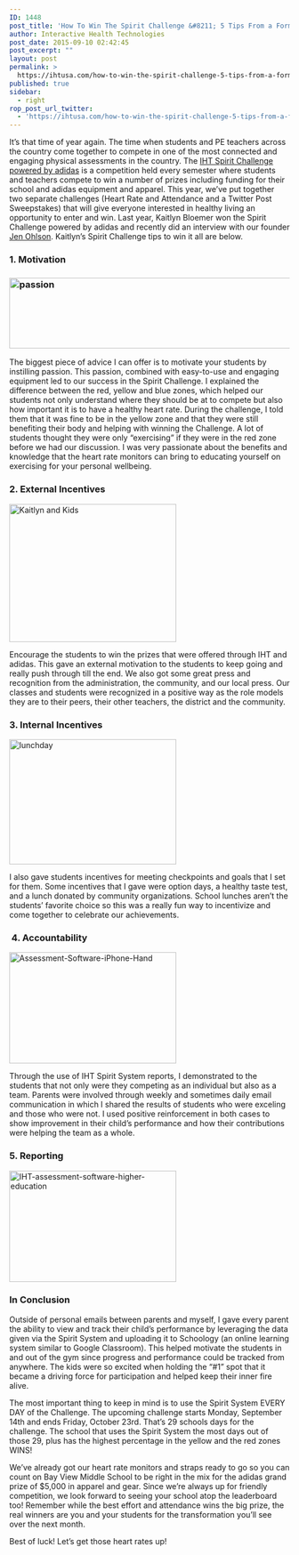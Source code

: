 ```yaml
---
ID: 1448
post_title: 'How To Win The Spirit Challenge &#8211; 5 Tips From a Former Winner'
author: Interactive Health Technologies
post_date: 2015-09-10 02:42:45
post_excerpt: ""
layout: post
permalink: >
  https://ihtusa.com/how-to-win-the-spirit-challenge-5-tips-from-a-former-winner/
published: true
sidebar:
  - right
rop_post_url_twitter:
  - 'https://ihtusa.com/how-to-win-the-spirit-challenge-5-tips-from-a-former-winner/?utm_source=ReviveOldPost&utm_medium=social&utm_campaign=ReviveOldPost'
---
```

It’s that time of year again. The time when students and PE teachers across the country come together to compete in one of the most connected and engaging physical assessments in the country. The <a href="https://ihtusa.com/adidas-spirit-challenge/" target="_blank">IHT Spirit Challenge powered by adidas</a> is a competition held every semester where students and teachers compete to win a number of prizes including funding for their school and adidas equipment and apparel. This year, we’ve put together two separate challenges (Heart Rate and Attendance and a Twitter Post Sweepstakes) that will give everyone interested in healthy living an opportunity to enter and win. Last year, Kaitlyn Bloemer won the Spirit Challenge powered by adidas and recently did an interview with our founder <a href="https://ihtusa.com/core-team/jen-ohlson/" target="_blank">Jen Ohlson</a>. Kaitlyn’s Spirit Challenge tips to win it all are below.

<!--more-->
<h3>1. Motivation</h3>
<h3><img class="size-full wp-image-1451 aligncenter" src="https://ihtusa.com/wp-content/uploads/2015/09/passion.jpg" alt="passion" width="597" height="127" /></h3>
The biggest piece of advice I can offer is to motivate your students by instilling passion. This passion, combined with easy-to-use and engaging equipment led to our success in the Spirit Challenge. I explained the difference between the red, yellow and blue zones, which helped our students not only understand where they should be at to compete but also how important it is to have a healthy heart rate. During the challenge, I told them that it was fine to be in the yellow zone and that they were still benefiting their body and helping with winning the Challenge. A lot of students thought they were only “exercising” if they were in the red zone before we had our discussion. I was very passionate about the benefits and knowledge that the heart rate monitors can bring to educating yourself on exercising for your personal wellbeing.
<h3>2. External Incentives</h3>
<img class="aligncenter wp-image-1452 size-medium" src="https://ihtusa.com/wp-content/uploads/2015/09/Kaitlyn-and-Kids-300x248.jpg" alt="Kaitlyn and Kids" width="300" height="248" />

Encourage the students to win the prizes that were offered through IHT and adidas. This gave an external motivation to the students to keep going and really push through till the end. We also got some great press and recognition from the administration, the community, and our local press. Our classes and students were recognized in a positive way as the role models they are to their peers, their other teachers, the district and the community.
<h3>3. Internal Incentives</h3>
<img class="aligncenter size-medium wp-image-1453" src="https://ihtusa.com/wp-content/uploads/2015/09/lunchday-300x225.jpg" alt="lunchday" width="300" height="225" />

I also gave students incentives for meeting checkpoints and goals that I set for them. Some incentives that I gave were option days, a healthy taste test, and a lunch donated by community organizations. School lunches aren’t the students’ favorite choice so this was a really fun way to incentivize and come together to celebrate our achievements.
<h3 style="text-align: left;"> 4. Accountability</h3>
<img class="aligncenter wp-image-1344" src="https://ihtusa.com/wp-content/uploads/2015/07/Assessment-Software-iPhone-Hand.jpg" alt="Assessment-Software-iPhone-Hand" width="300" height="200" />

Through the use of IHT Spirit System reports, I demonstrated to the students that not only were they competing as an individual but also as a team. Parents were involved through weekly and sometimes daily email communication in which I shared the results of students who were exceling and those who were not. I used positive reinforcement in both cases to show improvement in their child’s performance and how their contributions were helping the team as a whole.
<h3>5. Reporting</h3>
<img class="aligncenter wp-image-1399" src="https://ihtusa.com/wp-content/uploads/2015/04/IHT-assessment-software-higher-education-copy.jpg" alt="IHT-assessment-software-higher-education" width="300" height="200" />
<h3>In Conclusion</h3>
Outside of personal emails between parents and myself, I gave every parent the ability to view and track their child’s performance by leveraging the data given via the Spirit System and uploading it to Schoology (an online learning system similar to Google Classroom). This helped motivate the students in and out of the gym since progress and performance could be tracked from anywhere. The kids were so excited when holding the “#1” spot that it became a driving force for participation and helped keep their inner fire alive.

The most important thing to keep in mind is to use the Spirit System EVERY DAY of the Challenge. The upcoming challenge starts Monday, September 14th and ends Friday, October 23rd. That’s 29 schools days for the challenge. The school that uses the Spirit System the most days out of those 29, plus has the highest percentage in the yellow and the red zones WINS!

We’ve already got our heart rate monitors and straps ready to go so you can count on Bay View Middle School to be right in the mix for the adidas grand prize of $5,000 in apparel and gear. Since we’re always up for friendly competition, we look forward to seeing your school atop the leaderboard too! Remember while the best effort and attendance wins the big prize, the real winners are you and your students for the transformation you’ll see over the next month.

Best of luck! Let’s get those heart rates up!